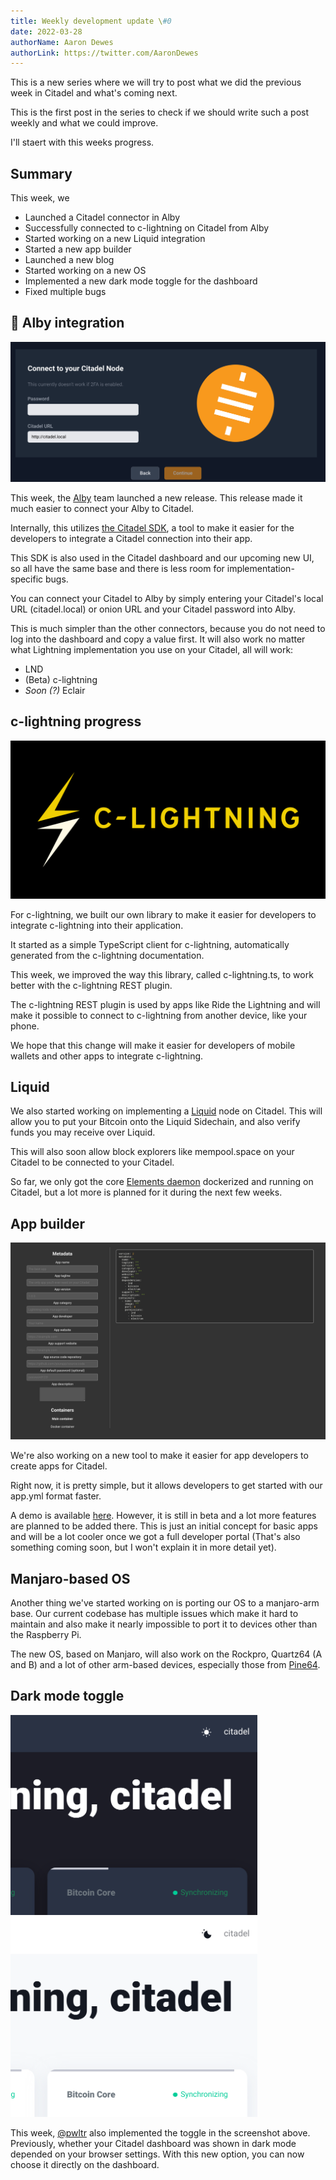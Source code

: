 ```yaml
---
title: Weekly development update \#0
date: 2022-03-28
authorName: Aaron Dewes
authorLink: https://twitter.com/AaronDewes
---
```


This is a new series where we will try to post what we did the previous week in Citadel and what's coming next.

This is the first post in the series to check if we should write such a post weekly and what we could improve.

I'll staert with this weeks progress.

## Summary

This week, we

- Launched a Citadel connector in Alby
- Successfully connected to c-lightning on Citadel from Alby
- Started working on a new Liquid integration
- Started a new app builder
- Launched a new blog
- Started working on a new OS
- Implemented a new dark mode toggle for the dashboard
- Fixed multiple bugs


## 🐝 Alby integration

![A screenshot of Alby's Citadel connector](./alby-connector.png)

This week, the [Alby](https://getalby.com) team launched a new release. This release made it much easier to connect your Alby to Citadel.

Internally, this utilizes [the Citadel SDK](https://github.com/runcitadel/sdk), a tool to make it easier for the developers to integrate a Citadel connection into their app.

This SDK is also used in the Citadel dashboard and our upcoming new UI, so all have the same base and there is less room for implementation-specific bugs.

You can connect your Citadel to Alby by simply entering your Citadel's local URL (citadel.local) or onion URL and your Citadel password into Alby.

This is much simpler than the other connectors, because you do not need to log into the dashboard and copy a value first. It will also work no matter what Lightning implementation you use on your Citadel, all will work:

- LND
- (Beta) c-lightning
- _Soon (?)_ Eclair

## c-lightning progress

![c-lightning logo](./c-lightning_logo_white_on_dark_rgb.png)

For c-lightning, we built our own library to make it easier for developers to integrate c-lightning into their application.

It started as a simple TypeScript client for c-lightning, automatically generated from the c-lightning documentation.

This week, we improved the way this library, called c-lightning.ts, to work better with the c-lightning REST plugin.

The c-lightning REST plugin is used by apps like Ride the Lightning and will make it possible to connect to c-lightning from another device, like your phone.

We hope that this change will make it easier for developers of mobile wallets and other apps to integrate c-lightning.

## Liquid

We also started working on implementing a [Liquid](https://liquid.net) node on Citadel. This will allow you to put your Bitcoin onto the Liquid Sidechain, and also verify funds you may receive over Liquid.

This will also soon allow block explorers like mempool.space on your Citadel to be connected to your Citadel.

So far, we only got the core [Elements daemon](https://github.com/ElementsProject/elements) dockerized and running on Citadel, but a lot more is planned for it during the next few weeks.

## App builder

![A screenshot of the new app builder](./app-builder.png)

We're also working on a new tool to make it easier for app developers to create apps for Citadel.

Right now, it is pretty simple, but it allows developers to get started with our app.yml format faster.

A demo is available [here](https://app-builder.runcitadel.space/). However, it is still in beta and a lot more features are planned to be added there. This is just an initial concept for basic apps and will be a lot cooler once we got a full developer portal (That's also something coming soon, but I won't explain it in more detail yet).

## Manjaro-based OS

Another thing we've started working on is porting our OS to a manjaro-arm base. Our current codebase has multiple issues which make it hard to maintain and also make it nearly impossible to port it to devices other than the Raspberry Pi.

The new OS, based on Manjaro, will also work on the Rockpro, Quartz64 (A and B) and a lot of other arm-based devices, especially those from [Pine64](https://www.pine64.org/).

## Dark mode toggle

<img src="dark-mode-toggle-1.png" style="height: 20rem;">
<img src="dark-mode-toggle-2.png" style="height: 20rem;">

This week, [@pwltr](https://github.com/pwltr) also implemented the toggle in the screenshot above.
Previously, whether your Citadel dashboard was shown in dark mode depended on your browser settings.
With this new option, you can now choose it directly on the dashboard.
